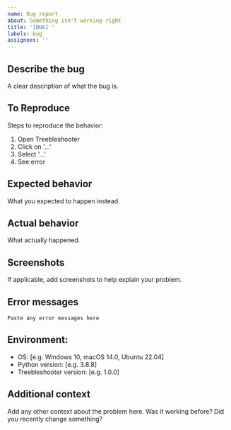 ```yaml
---
name: Bug report
about: Something isn't working right
title: '[BUG] '
labels: bug
assignees: ''
---
```


## Describe the bug
A clear description of what the bug is.

## To Reproduce
Steps to reproduce the behavior:
1. Open Treebleshooter
2. Click on '...'
3. Select '...'
4. See error

## Expected behavior
What you expected to happen instead.

## Actual behavior
What actually happened.

## Screenshots
If applicable, add screenshots to help explain your problem.

## Error messages
```
Paste any error messages here
```

## Environment:
 - OS: [e.g. Windows 10, macOS 14.0, Ubuntu 22.04]
 - Python version: [e.g. 3.8.8]
 - Treebleshooter version: [e.g. 1.0.0]

## Additional context
Add any other context about the problem here. Was it working before? Did you recently change something?